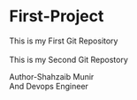 # First-Project
This is my First Git Repository
<br>
<br>
This is my Second Git Repostory

Author-Shahzaib Munir
<br>
And Devops Engineer


